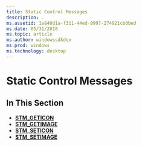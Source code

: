 ```yaml
---
title: Static Control Messages
description: .
ms.assetid: 1e840d1a-f311-44ed-9997-274921cb0bed
ms.date: 05/31/2018
ms.topic: article
ms.author: windowssdkdev
ms.prod: windows
ms.technology: desktop
---
```


# Static Control Messages

## In This Section

-   [**STM\_GETICON**](stm-geticon.md)
-   [**STM\_GETIMAGE**](stm-getimage.md)
-   [**STM\_SETICON**](stm-seticon.md)
-   [**STM\_SETIMAGE**](stm-setimage.md)

 

 




